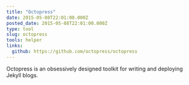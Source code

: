 ```yaml
---
title: "Octopress"
date: 2015-05-08T22:01:00.000Z
posted_date: 2015-05-08T22:01:00.000Z
type: tool
slug: octopress
tools: helper
links:
  github: https://github.com/octopress/octopress
---
```

Octopress is an obsessively designed toolkit for writing and deploying Jekyll blogs.




